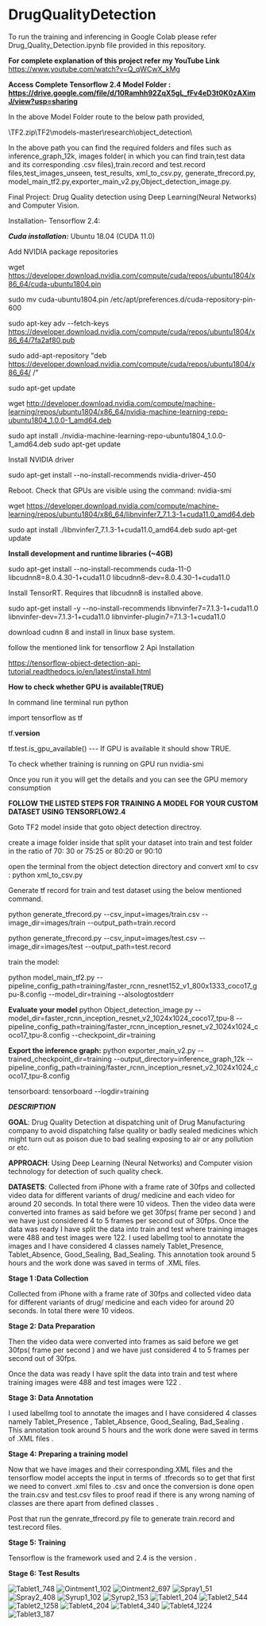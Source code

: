 # DrugQualityDetection

To run the training and inferencing in Google Colab please refer Drug_Quality_Detection.ipynb file provided in this repository.

**For complete explanation of this project refer my YouTube Link** 
https://www.youtube.com/watch?v=Q_qWCwX_kMg

**Access Complete Tensorflow 2.4 Model Folder : https://drive.google.com/file/d/10Ramhh92ZqX5gL_fFv4eD3t0K0zAXimJ/view?usp=sharing**

In the above Model Folder route to the below path provided,

\TF2.zip\TF2\models-master\research\object_detection\

In the above path you can find the required folders and files such as inference_graph_12k, images folder( in which you can find train,test data and its corresponding .csv files),train.record and test.record files,test_images_unseen, test_results, xml_to_csv.py, generate_tfrecord.py, model_main_tf2.py,exporter_main_v2.py,Object_detection_image.py.

Final Project: Drug Quality detection using Deep Learning(Neural Networks) and Computer Vision.

Installation- Tensorflow 2.4:

***Cuda installation:***
Ubuntu 18.04 (CUDA 11.0)

Add NVIDIA package repositories

wget https://developer.download.nvidia.com/compute/cuda/repos/ubuntu1804/x86_64/cuda-ubuntu1804.pin 

sudo mv cuda-ubuntu1804.pin /etc/apt/preferences.d/cuda-repository-pin-600 

sudo apt-key adv --fetch-keys https://developer.download.nvidia.com/compute/cuda/repos/ubuntu1804/x86_64/7fa2af80.pub 

sudo add-apt-repository "deb https://developer.download.nvidia.com/compute/cuda/repos/ubuntu1804/x86_64/ /" 

sudo apt-get update

wget http://developer.download.nvidia.com/compute/machine-learning/repos/ubuntu1804/x86_64/nvidia-machine-learning-repo-ubuntu1804_1.0.0-1_amd64.deb

sudo apt install ./nvidia-machine-learning-repo-ubuntu1804_1.0.0-1_amd64.deb sudo apt-get update

Install NVIDIA driver

sudo apt-get install --no-install-recommends nvidia-driver-450

Reboot. Check that GPUs are visible using the command: nvidia-smi

wget https://developer.download.nvidia.com/compute/machine-learning/repos/ubuntu1804/x86_64/libnvinfer7_7.1.3-1+cuda11.0_amd64.deb 

sudo apt install ./libnvinfer7_7.1.3-1+cuda11.0_amd64.deb sudo apt-get update

**Install development and runtime libraries (~4GB)**

sudo apt-get install --no-install-recommends
cuda-11-0
libcudnn8=8.0.4.30-1+cuda11.0
libcudnn8-dev=8.0.4.30-1+cuda11.0

Install TensorRT. Requires that libcudnn8 is installed above.

sudo apt-get install -y --no-install-recommends libnvinfer7=7.1.3-1+cuda11.0
libnvinfer-dev=7.1.3-1+cuda11.0
libnvinfer-plugin7=7.1.3-1+cuda11.0

download cudnn 8 and install in linux base system.

follow the mentioned link for tensorflow 2 Api Installation

https://tensorflow-object-detection-api-tutorial.readthedocs.io/en/latest/install.html

**How to check whether GPU is available(TRUE)**

In command line terminal run python

import tensorflow as tf

tf.____version____

tf.test.is_gpu_available() --- If GPU is available it should show TRUE.

To check whether training is running on GPU run nvidia-smi

Once you run it you will get the details and you can see the GPU memory consumption

**FOLLOW THE LISTED STEPS FOR TRAINING A MODEL FOR YOUR CUSTOM DATASET USING TENSORFLOW2.4**

Goto TF2 model inside that goto object detection directroy.

create a image folder inside that split your dataset into train and test folder in the ratio of 70: 30 or 75:25 or 80:20 or 90:10

open the terminal from the object detection directory and convert xml to csv : python xml_to_csv.py

Generate tf record for train and test dataset using the below mentioned command.

python generate_tfrecord.py --csv_input=images/train.csv --image_dir=images/train --output_path=train.record

python generate_tfrecord.py --csv_input=images/test.csv --image_dir=images/test --output_path=test.record

train the model:

python model_main_tf2.py --pipeline_config_path=training/faster_rcnn_resnet152_v1_800x1333_coco17_gpu-8.config --model_dir=training --alsologtostderr

**Evaluate your model**
python Object_detection_image.py --model_dir=faster_rcnn_inception_resnet_v2_1024x1024_coco17_tpu-8 --pipeline_config_path=training/faster_rcnn_inception_resnet_v2_1024x1024_coco17_tpu-8.config --checkpoint_dir=training

**Export the inference graph:**
python exporter_main_v2.py --trained_checkpoint_dir=training --output_directory=inference_graph_12k --pipeline_config_path=training/faster_rcnn_inception_resnet_v2_1024x1024_coco17_tpu-8.config

tensorboard:
tensorboard --logdir=training


***DESCRIPTION***

**GOAL**:
Drug Quality Detection at dispatching unit of Drug Manufacturing company to avoid dispatching false quality or badly sealed medicines which might turn out as poison due to bad sealing exposing to air or any pollution or etc.

**APPROACH**: 
Using Deep Learning (Neural Networks) and Computer vision technology for detection of such quality check.

**DATASETS**:
Collected from iPhone with a frame rate of 30fps and collected video data for different variants of drug/ medicine and each video for around 20 seconds. In total there were 10 videos. Then the video data were converted into frames as said before we get 30fps( frame per second ) and we have just considered 4 to 5 frames per second out of 30fps. Once the data was ready I have split the data into train and test where training images were 488 and test images were 122. I used labelImg tool to annotate the images and I have considered 4 classes namely Tablet_Presence, Tablet_Absence, Good_Sealing, Bad_Sealing. This annotation took around 5 hours and the work done was saved in terms of .XML files.

**Stage 1 :Data Collection**

Collected from iPhone with a frame rate of 30fps and collected video data for different variants of drug/ medicine and each video for around 20 seconds. In total there were 10 videos.

**Stage 2: Data Preparation**

Then the video data were converted into frames as said before we get 30fps( frame per second ) and we have just considered 4 to 5 frames per second out of 30fps.

Once the data was ready I have split the data into train and test where training images were 488 and test images were 122 .

**Stage 3: Data Annotation**

I used labelImg tool to annotate the images and I have considered 4 classes namely Tablet_Presence , Tablet_Absence, Good_Sealing, Bad_Sealing . This annotation took around 5 hours and the work done were saved in terms of .XML files .

**Stage 4: Preparing a training model**

Now that we have images and their corresponding.XML files and the tensorflow model accepts the input in terms of .tfrecords so to get that first we need to convert .xml files to .csv and once the conversion is done open the train.csv and test.csv files to proof read if there is any wrong naming of classes are there apart from defined classes .

Post that run the genrate_tfrecord.py file to generate train.record and test.record files.

**Stage 5: Training**

Tensorflow is the framework used and 2.4 is the version .

**Stage 6: Test Results**

![Tablet1_748](https://user-images.githubusercontent.com/20515803/145671713-890436cd-cb90-472a-b607-6ba7b7c9b904.jpg)
![Ointment1_102](https://user-images.githubusercontent.com/20515803/145671720-60f2a0c7-1722-4bc6-b58e-ece1b352c07a.jpg)
![Ointment2_697](https://user-images.githubusercontent.com/20515803/145671722-b16fc2dc-f653-4441-a28d-100eb7b05164.jpg)
![Spray1_51](https://user-images.githubusercontent.com/20515803/145671725-cf8f4744-4fcd-45dc-ba05-935f81d999e2.jpg)
![Spray2_408](https://user-images.githubusercontent.com/20515803/145671729-e472b992-8643-4201-81ff-46a730da426c.jpg)
![Syrup1_102](https://user-images.githubusercontent.com/20515803/145671732-e8ae7fea-11cb-4347-a208-640c6772dc85.jpg)
![Syrup2_153](https://user-images.githubusercontent.com/20515803/145671733-11dd4a6f-d739-4c17-8f42-fc944b59794b.jpg)
![Tablet1_204](https://user-images.githubusercontent.com/20515803/145671737-cd72cb36-3727-4cef-95fb-f9b3b5bd604d.jpg)
![Tablet2_544](https://user-images.githubusercontent.com/20515803/145671740-4b28bee0-356e-4c75-b9c3-0e20cf6fc8e0.jpg)
![Tablet2_1258](https://user-images.githubusercontent.com/20515803/145671744-fcfde1ce-c852-4ee6-b32b-8c4266eedd02.jpg)
![Tablet4_204](https://user-images.githubusercontent.com/20515803/145671752-bc1a0d3c-804e-4653-948c-fd7f129feaf2.jpg)
![Tablet4_340](https://user-images.githubusercontent.com/20515803/145671756-59b0e9ca-3cfc-4282-9cf3-3dd7c0641ba5.jpg)
![Tablet4_1224](https://user-images.githubusercontent.com/20515803/145671758-bbc55ebd-651e-479b-8ce8-edc515baf887.jpg)
![Tablet3_187](https://user-images.githubusercontent.com/20515803/145671810-1d263149-2c71-4901-a121-4697aa5b7b1a.jpg)



